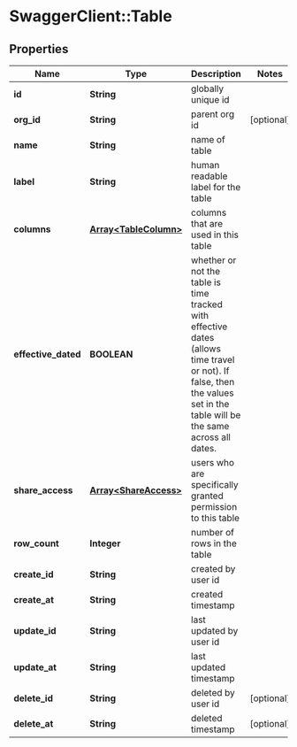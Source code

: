 # SwaggerClient::Table

## Properties
Name | Type | Description | Notes
------------ | ------------- | ------------- | -------------
**id** | **String** | globally unique id | 
**org_id** | **String** | parent org id | [optional] 
**name** | **String** | name of table | 
**label** | **String** | human readable label for the table | 
**columns** | [**Array&lt;TableColumn&gt;**](TableColumn.md) | columns that are used in this table | 
**effective_dated** | **BOOLEAN** | whether or not the table is time tracked with effective dates (allows time travel or not). If false, then the values set in the table will be the same across all dates. | 
**share_access** | [**Array&lt;ShareAccess&gt;**](ShareAccess.md) | users who are specifically granted permission to this table | 
**row_count** | **Integer** | number of rows in the table | 
**create_id** | **String** | created by user id | 
**create_at** | **String** | created timestamp | 
**update_id** | **String** | last updated by user id | 
**update_at** | **String** | last updated timestamp | 
**delete_id** | **String** | deleted by user id | [optional] 
**delete_at** | **String** | deleted timestamp | [optional] 


